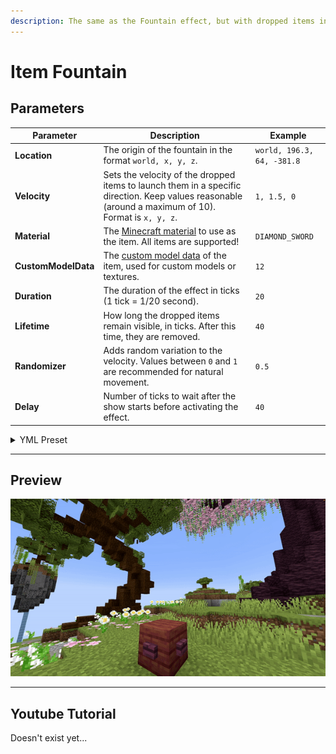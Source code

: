 ```yaml
---
description: The same as the Fountain effect, but with dropped items instead of falling blocks.
---
```


# Item Fountain

## Parameters

| Parameter           | Description                                                                                                                                                        | Example                    |
|---------------------|--------------------------------------------------------------------------------------------------------------------------------------------------------------------|----------------------------|
| **Location**        | The origin of the fountain in the format `world, x, y, z`.                                                                                                         | `world, 196.3, 64, -381.8` |
| **Velocity**        | Sets the velocity of the dropped items to launch them in a specific direction. Keep values reasonable (around a maximum of 10). Format is `x, y, z`.               | `1, 1.5, 0`                |
| **Material**        | The [Minecraft material](https://hub.spigotmc.org/javadocs/bukkit/org/bukkit/Material.html) to use as the item. All items are supported!                           | `DIAMOND_SWORD`            |
| **CustomModelData** | The [custom model data](https://mcmodels.net/how-to-tutorials/resource-pack-tutorials/what-is-custommodeldata-2/) of the item, used for custom models or textures. | `12`                       |
| **Duration**        | The duration of the effect in ticks (1 tick = 1/20 second).                                                                                                        | `20`                       |
| **Lifetime**        | How long the dropped items remain visible, in ticks. After this time, they are removed.                                                                            | `40`                       |
| **Randomizer**      | Adds random variation to the velocity. Values between `0` and `1` are recommended for natural movement.                                                            | `0.5`                      |
| **Delay**           | Number of ticks to wait after the show starts before activating the effect.                                                                                        | `40`                       |

<details>
<summary>YML Preset</summary>

```yaml
'1':
  Type: ITEM_FOUNTAIN
  Location: world, 0, 0, 0
  Velocity: 0, 0, 0
  Material: BLUE_STAINED_GLASS
  CustomModelData: 0
  Length: 20
  Lifetime: 40
  Randomizer: 0
  Delay: 0
```

</details>

---

## Preview

![Item Fountain Preview](../assets/previews/item_fountain.gif)

---

## Youtube Tutorial

Doesn't exist yet...

